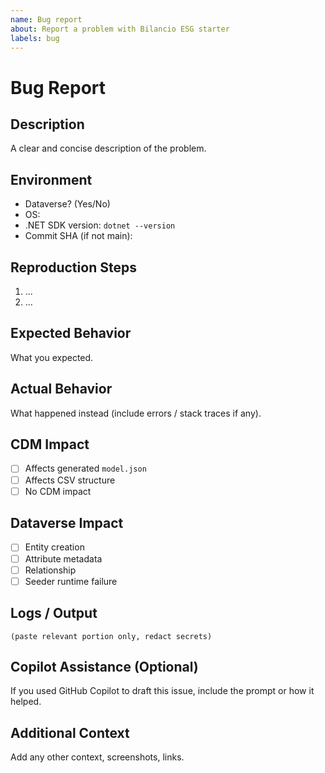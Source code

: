 ```yaml
---
name: Bug report
about: Report a problem with Bilancio ESG starter
labels: bug
---
```


# Bug Report

## Description

A clear and concise description of the problem.

## Environment

- Dataverse? (Yes/No)
- OS:
- .NET SDK version: `dotnet --version`
- Commit SHA (if not main):

## Reproduction Steps

1. ...
2. ...

## Expected Behavior

What you expected.

## Actual Behavior

What happened instead (include errors / stack traces if any).

## CDM Impact

- [ ] Affects generated `model.json`
- [ ] Affects CSV structure
- [ ] No CDM impact

## Dataverse Impact

- [ ] Entity creation
- [ ] Attribute metadata
- [ ] Relationship
- [ ] Seeder runtime failure

## Logs / Output

```text
(paste relevant portion only, redact secrets)
```

## Copilot Assistance (Optional)

If you used GitHub Copilot to draft this issue, include the prompt or how it helped.

## Additional Context

Add any other context, screenshots, links.
